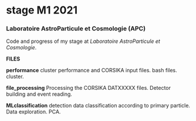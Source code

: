 # stage M1 2021
###  Laboratoire AstroParticule et Cosmologie (APC)

Code and progress of my stage at *Laboratoire AstroParticule et Cosmologie*.

**FILES**

**performance** cluster performance and CORSIKA input files. bash files. cluster.

**file_processing** Processing the CORSIKA DATXXXXX files. Detector building and event reading.

**MLclassification** detection data classification according to primary particle. Data exploration. PCA.
